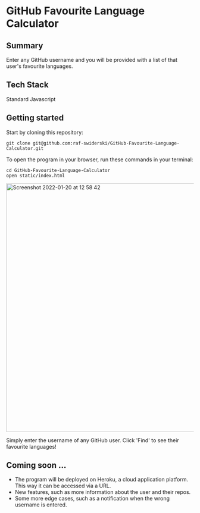 # GitHub Favourite Language Calculator

## Summary

Enter any GitHub username and you will be provided with a list of that user's favourite languages. 

## Tech Stack

Standard Javascript

## Getting started

Start by cloning this repository:
```
git clone git@github.com:raf-swiderski/GitHub-Favourite-Language-Calculator.git
```

To open the program in your browser, run these commands in your terminal:
```
cd GitHub-Favourite-Language-Calculator
open static/index.html
```

<img width="668" alt="Screenshot 2022-01-20 at 12 58 42" src="https://user-images.githubusercontent.com/76166627/150343354-1550edf3-fba9-45db-b742-fbe13048fea2.png">

Simply enter the username of any GitHub user. Click 'Find' to see their favourite languages!

## Coming soon ...

 - The program will be deployed on Heroku, a cloud application platform. This way it can be accessed via a URL.
 - New features, such as more information about the user and their repos. 
 - Some more edge cases, such as a notification when the wrong username is entered.












